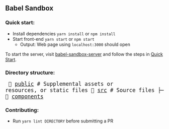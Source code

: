## Babel Sandbox

### Quick start:

- Install dependencies `yarn install` or `npm install`
- Start front-end `yarn start` or `npm start`
    - Output: Web page using `localhost:3000` should open

To start the server, visit [babel-sandbox-server](https://github.com/MLH-Fellowship/babel-sandbox-server) and follow the steps in [Quick Start](https://github.com/MLH-Fellowship/babel-sandbox-server#quick-start).

### Directory structure:
<big><pre>
📂 [public](./public) # Supplemental assets or resources, or static files
📂 [src](./src) # Source files
├── 📂 [components](./src/components) 
</pre></big>

### Contributing:
- Run `yarn lint DIRECTORY` before submitting a PR